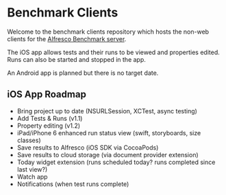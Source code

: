 Benchmark Clients
=================

Welcome to the benchmark clients repository which hosts the non-web clients for the [Alfresco Benchmark server](https://wiki.alfresco.com/wiki/Benchmark_Framework_2.0).

The iOS app allows tests and their runs to be viewed and properties edited. Runs can also be started and stopped in the app.

An Android app is planned but there is no target date.


iOS App Roadmap
---------------

* Bring project up to date (NSURLSession, XCTest, async testing)
* Add Tests & Runs (v1.1)
* Property editing (v1.2)
* iPad/iPhone 6 enhanced run status view (swift, storyboards, size classes) 
* Save results to Alfresco (iOS SDK via CocoaPods)
* Save results to cloud storage (via document provider extension)
* Today widget extension (runs scheduled today? runs completed since last view?)
* Watch app
* Notifications (when test runs complete)

